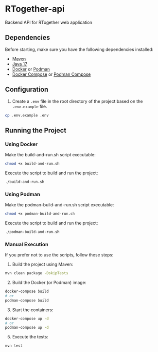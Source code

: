 # RTogether-api

Backend API for RTogether web application

## Dependencies

Before starting, make sure you have the following dependencies installed:

- [Maven](https://maven.apache.org/install.html)
- [Java 17](https://adoptium.net/?variant=openjdk17)
- [Docker](https://docs.docker.com/get-docker/) or [Podman](https://podman.io/getting-started/installation)
- [Docker Compose](https://docs.docker.com/compose/install/) or [Podman Compose](https://github.com/containers/podman-compose)

## Configuration

1. Create a `.env` file in the root directory of the project based on the `.env.example` file.

```sh
cp .env.example .env
```

## Running the Project
### Using Docker
Make the build-and-run.sh script executable:
```sh
chmod +x build-and-run.sh
```
Execute the script to build and run the project:
```sh
./build-and-run.sh
```
### Using Podman
Make the podman-build-and-run.sh script executable:
```sh
chmod +x podman-build-and-run.sh
```
Execute the script to build and run the project:
```sh
./podman-build-and-run.sh
```

### Manual Execution
If you prefer not to use the scripts, follow these steps:

1. Build the project using Maven:
```sh
mvn clean package -DskipTests
```
2. Build the Docker (or Podman) image:
```sh
docker-compose build
# or
podman-compose build
```
3. Start the containers:
```sh
docker-compose up -d
# or
podman-compose up -d
```

5. Execute the tests:
```sh
mvn test
```
